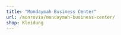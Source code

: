 ```yaml
---
title: "Mondaymah Business Center"
url: /monrovia/mondaymah-business-center/
shop: Kleidung
---
```

